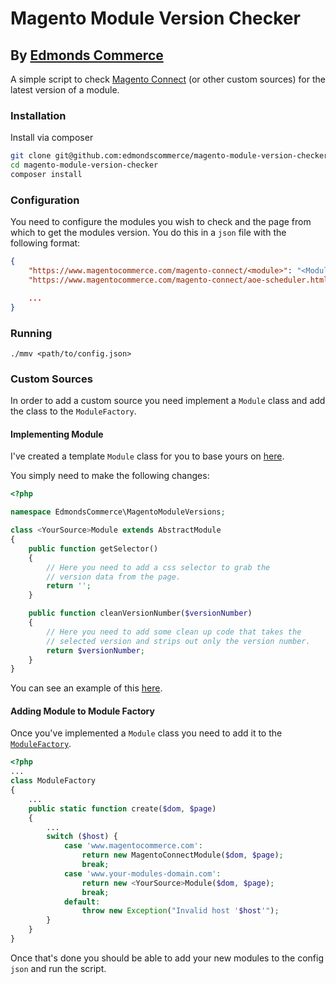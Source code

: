 # Magento Module Version Checker

## By [Edmonds Commerce](https://www.edmondscommerce.co.uk)

A simple script to check
[Magento Connect](https://www.magentocommerce.com/magento-connect/)
(or other custom sources) for the latest version of a module.

### Installation

Install via composer

```bash
git clone git@github.com:edmondscommerce/magento-module-version-checker.git
cd magento-module-version-checker
composer install
```

### Configuration

You need to configure the modules you wish to check and the page from which
to get the modules version. You do this in a `json` file with the following
format:

```json
{
    "https://www.magentocommerce.com/magento-connect/<module>": "<Module_Name>",
    "https://www.magentocommerce.com/magento-connect/aoe-scheduler.html": "Aoe_Scheduler",

    ...
}
```

### Running

```
./mmv <path/to/config.json>
```

### Custom Sources

In order to add a custom source you need implement a `Module` class and add the class to the `ModuleFactory`.

#### Implementing Module

I've created a template `Module` class for you to base yours on [here](https://github.com/edmondscommerce/magento-module-version-checker/blob/master/src/Module.php.template).

You simply need to make the following changes:

```php
<?php

namespace EdmondsCommerce\MagentoModuleVersions;

class <YourSource>Module extends AbstractModule
{
    public function getSelector()
    {
        // Here you need to add a css selector to grab the
        // version data from the page.
        return '';
    }

    public function cleanVersionNumber($versionNumber)
    {
        // Here you need to add some clean up code that takes the
        // selected version and strips out only the version number.
        return $versionNumber;
    }
}
```

You can see an example of this
[here](https://github.com/edmondscommerce/magento-module-version-checker/blob/master/src/MagentoConnectModule.php).

#### Adding Module to Module Factory

Once you've implemented a `Module` class you need to add it to the
[`ModuleFactory`](https://github.com/edmondscommerce/magento-module-version-checker/blob/master/src/ModuleFactory.php).

```php
<?php
...
class ModuleFactory
{
    ...
    public static function create($dom, $page)
    {
        ...
        switch ($host) {
            case 'www.magentocommerce.com':
                return new MagentoConnectModule($dom, $page);
                break;
            case 'www.your-modules-domain.com':
                return new <YourSource>Module($dom, $page);
                break;
            default:
                throw new Exception("Invalid host '$host'");
        }
    }
}
```

Once that's done you should be able to add your new modules to the config `json` and run the script.
